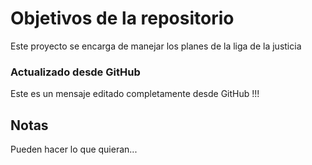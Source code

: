# Objetivos de la repositorio

Este proyecto se encarga de manejar los planes de la liga de la justicia

### Actualizado desde GitHub
Este es un mensaje editado completamente desde GitHub !!!

## Notas
Pueden hacer lo que quieran...
